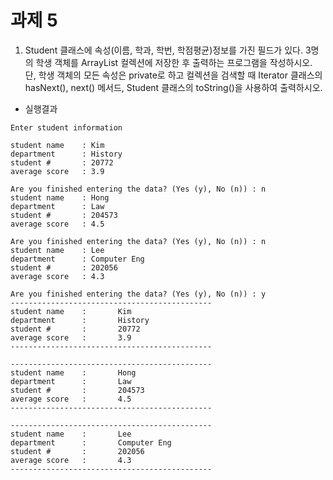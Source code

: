 # 과제 5
1. Student 클래스에 속성(이름, 학과, 학번, 학점평균)정보를 가진 필드가 있다. 3명의 학생 객체를 ArrayList<Student> 컬렉션에 저장한 후 출력하는 프로그램을 작성하시오. 단, 학생 객체의 모든 속성은 private로 하고 컬렉션을 검색할 때 Iterator 클래스의 hasNext(), next() 메서드, Student 클래스의 toString()을 사용하여 출력하시오.

- 실행결과
```
Enter student information

student name    : Kim
department      : History
student #       : 20772
average score   : 3.9

Are you finished entering the data? (Yes (y), No (n)) : n
student name    : Hong
department      : Law
student #       : 204573
average score   : 4.5

Are you finished entering the data? (Yes (y), No (n)) : n
student name    : Lee
department      : Computer Eng
student #       : 202056
average score   : 4.3

Are you finished entering the data? (Yes (y), No (n)) : y
---------------------------------------------
student name    :       Kim
department      :       History
student #       :       20772
average score   :       3.9
---------------------------------------------

---------------------------------------------
student name    :       Hong
department      :       Law
student #       :       204573
average score   :       4.5
---------------------------------------------

---------------------------------------------
student name    :       Lee
department      :       Computer Eng
student #       :       202056
average score   :       4.3
---------------------------------------------
```  